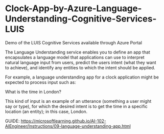 # Clock-App-by-Azure-Language-Understanding-Cognitive-Services-LUIS
Demo of the LUIS Cognitive Services available through Azure Portal


The Language Understanding service enables you to define an app that encapsulates a language model that applications can use to interpret natural language input from users, predict the users intent (what they want to achieve), and identify any entities to which the intent should be applied.

For example, a language understanding app for a clock application might be expected to process input such as:

What is the time in London?

This kind of input is an example of an utterance (something a user might say or type), for which the desired intent is to get the time in a specific location (an entity); in this case, London.

GUIDE: https://microsoftlearning.github.io/AI-102-AIEngineer/Instructions/09-language-understanding-app.html
